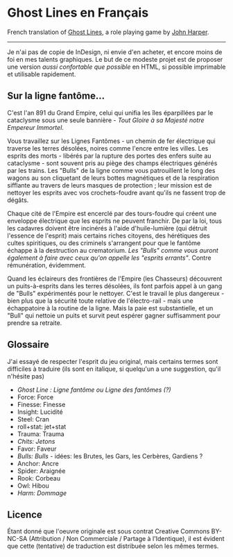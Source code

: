 # Ghost Lines en Français

French translation of [Ghost Lines](http://www.onesevendesign.com/ghostlines/),
a role playing game by [John Harper](http://www.onesevendesign.com/).

----

Je n'ai pas de copie de InDesign, ni envie d'en acheter, et encore moins de
foi en mes talents graphiques. Le but de ce modeste projet est de proposer 
une version *aussi confortable que possible* en HTML, si possible imprimable
et utilisable rapidement.

## Sur la ligne fantôme...

C'est l'an 891 du Grand Empire, celui qui unifia les îles éparpillées par le
cataclysme sous une seule bannière - *Tout Gloire à sa Majesté
notre Empereur Immortel*.

Vous travaillez sur les Lignes Fantômes - un chemin de fer électrique qui
traverse les terres désolées, noires comme l'encre entre les villes. Les esprits
des morts - libérés par la rupture des portes des enfers suite au cataclysme -
sont souvent pris au piège des champs électriques générés par les trains. Les
"Bulls" de la ligne comme vous patrouillent le long des wagons au son cliquetant
de leurs bottes magnétiques et de la respiration sifflante au travers de leurs
masques de protection ; leur mission est de nettoyer les esprits avec vos
crochets-foudre avant qu'ils ne fassent trop de dégâts.

Chaque cité de l'Empire est encerclé par des tours-foudre qui créent une
enveloppe électrique que les esprits ne peuvent franchir. De par la loi, tous
les cadavres doivent être incinérés à l'aide d'huile-lumière (qui détruit
l'essence de l'esprit) mais certains riches citoyens, des hérétiques des cultes
spiritiques, ou des criminels s'arrangent pour que le fantôme échappe à la
destruction au crematorium. *Les "Bulls" comme vous auront également à faire
avec ceux qu'on appelle les "esprits errants"*. Contre rémunération, évidemment.

Quand les éclaireurs des frontières de l'Empire (les Chasseurs) découvrent un
puits-à-esprits dans les terres désolées, ils font parfois appel à un gang de
"Bulls" expérimentés pour le nettoyer. C'est le travail le plus dangereux - bien
plus que la sécurité toute relative de l'électro-rail - mais une échappatoire à
la routine de la ligne. Mais la paie est substantielle, et un "Bull" qui nettoie
un puits et survit peut espérer gagner suffisamment pour prendre sa retraite.


## Glossaire

J'ai essayé de respecter l'esprit du jeu original, mais certains termes sont
difficiles à traduire (ils sont en italique, si quelqu'un a une suggestion,
qu'il n'hésite pas)

* *Ghost Line : Ligne fantôme ou Ligne des fantômes (?)*
* Force: Force
* Finesse: Finesse
* Insight: Lucidité
* Steel: Cran
* roll+stat: jet+stat
* Trauma: Trauma
* *Chits: Jetons*
* Favor: Faveur
* *Bulls: Bulls* - idées: les Brutes, les Gars, les Cerbères, Gardiens ?
* Anchor: Ancre
* Spider: Araignée
* Rook: Corbeau
* Owl: Hibou
* *Harm: Dommage*

## Licence

Étant donné que l'oeuvre originale est sous contrat Creative Commons BY-NC-SA
(Attribution / Non Commerciale / Partage à l'Identique), il est évident que 
cette (tentative) de traduction est distribuée selon les mêmes termes.
